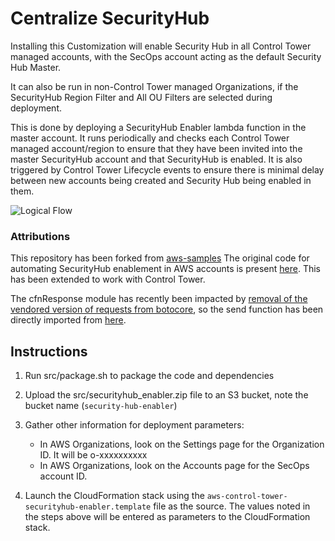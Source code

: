 # Centralize SecurityHub

Installing this Customization will enable Security Hub in all Control Tower managed accounts, with the SecOps account acting as the default Security Hub Master.

It can also be run in non-Control Tower managed Organizations, if the SecurityHub Region Filter and All OU Filters are selected during deployment.

This is done by deploying a SecurityHub Enabler lambda function in the master account. It runs periodically and checks each Control Tower managed account/region to ensure that they have been invited into the master SecurityHub account and that SecurityHub is enabled.  It is also triggered by Control Tower Lifecycle events to ensure there is minimal delay between new accounts being created and Security Hub being enabled in them.

![Logical Flow](docs/images/SecurityHub.png)

### Attributions

This repository has been forked from [aws-samples](https://github.com/aws-samples/aws-control-tower-securityhub-enabler)
The original code for automating SecurityHub enablement in AWS accounts is present [here](https://github.com/awslabs/aws-securityhub-multiaccount-scripts). This has been extended to work with Control Tower.

The cfnResponse module has recently been impacted by [removal of the vendored version of requests from botocore](https://aws.amazon.com/blogs/developer/removing-the-vendored-version-of-requests-from-botocore/), so the send function has been directly imported from [here](https://docs.aws.amazon.com/AWSCloudFormation/latest/UserGuide/cfn-lambda-function-code-cfnresponsemodule.html).

## Instructions

1. Run src/package.sh to package the code and dependencies
1. Upload the src/securityhub_enabler.zip file to an S3 bucket, note the bucket name (`security-hub-enabler`)
1. Gather other information for deployment parameters:

    - In AWS Organizations, look on the Settings page for the Organization ID.  It will be o-xxxxxxxxxx
    - In AWS Organizations, look on the Accounts page for the SecOps account ID.

1. Launch the CloudFormation stack using the `aws-control-tower-securityhub-enabler.template` file as the source.  The values noted in the steps above will be entered as parameters to the CloudFormation stack.  
